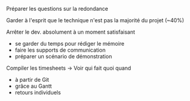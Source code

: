Préparer les questions sur la redondance

Garder à l'esprit que le technique n'est pas la majorité du projet (~40%)

Arrêter le dev. absolument à un moment satisfaisant
 - se garder du temps pour rédiger le mémoire
 - faire les supports de communication
 - préparer un scénario de démonstration

Compiler les timesheets -> Voir qui fait quoi quand
 - à partir de Git
 - grâce au Gantt
 - retours individuels

